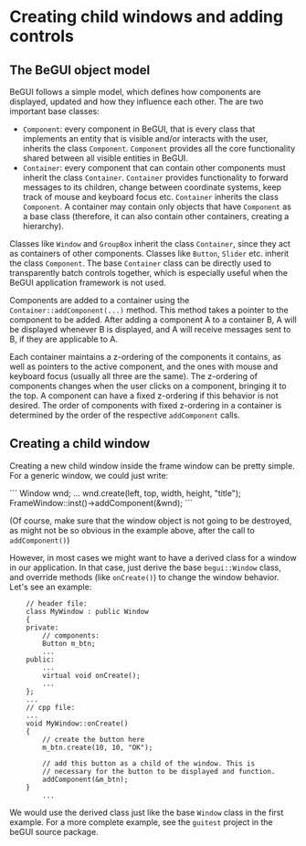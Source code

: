 # Creating child windows and adding controls #

<h2>The BeGUI object model</h2>
BeGUI follows a simple model, which defines how components are displayed, updated and how they influence each other. The are two important base classes:

<ul>
<li><code>Component</code>: every component in BeGUI, that is every class that implements an entity that is visible and/or interacts with the user, inherits the class <code>Component</code>. <code>Component</code> provides all the core functionality shared between all visible entities in BeGUI.</li>
<li><code>Container</code>: every component that can contain other components must inherit the class <code>Container</code>. <code>Container</code> provides functionality to forward messages to its children, change between coordinate systems, keep track of mouse and keyboard focus etc. <code>Container</code> inherits the class <code>Component</code>. A container may contain only objects that have <code>Component</code> as a base class (therefore, it can also contain other containers, creating a hierarchy).</li>
</ul>

<p>Classes like <code>Window</code> and <code>GroupBox</code> inherit the class <code>Container</code>, since they act as containers of other components. Classes like <code>Button</code>, <code>Slider</code> etc. inherit the class <code>Component</code>. The base <code>Container</code> class can be directly used to transparently batch controls together, which is especially useful when the BeGUI application framework is not used.</p>

<p>Components are added to a container using the <code>Container::addComponent(...)</code> method. This method takes a pointer to the component to be added. After adding a component A to a container B, A will be displayed whenever B is displayed, and A will receive messages sent to B, if they are applicable to A.</p>

<p>Each container maintains a z-ordering of the components it contains, as well as pointers to the active component, and the ones with mouse and keyboard focus (usually all three are the same). The z-ordering of components changes when the user clicks on a component, bringing it to the top. A component can have a fixed z-ordering if this behavior is not desired. The order of components with fixed z-ordering in a container is determined by the order of the respective <code>addComponent</code> calls.</p>


<h2>Creating a child window</h2>
<p>Creating a new child window inside the frame window can be pretty simple. For a generic window, we could just write:</p>
```
	Window wnd;
	...
	wnd.create(left, top, width, height, "title");
	FrameWindow::inst()->addComponent(&wnd);
```

<p>(Of course, make sure that the window object is not going to be destroyed, as might not be so obvious in the example above, after the call to <code>addComponent()</code>)</p>

<p>However, in most cases we might want to have a derived class for a window in our application. In that case, just derive the base <code>begui::Window</code> class, and override methods (like <code>onCreate()</code>) to change the window behavior. Let's see an example:</p>

```
	// header file:
	class MyWindow : public Window
	{
	private:
		// components:
		Button m_btn;
		...
	public:
		...
		virtual void onCreate();
		...
	};
	...
	// cpp file:
	...
	void MyWindow::onCreate()
	{
		// create the button here
		m_btn.create(10, 10, "OK");

		// add this button as a child of the window. This is
		// necessary for the button to be displayed and function.
		addComponent(&m_btn);
	}
        ...
```

<p>We would use the derived class just like the base <code>Window</code> class in the first example. For a more complete example, see the <code>guitest</code> project in the beGUI source package.</p>